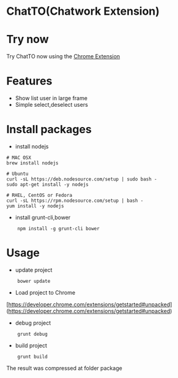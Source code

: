 # ChatTO(Chatwork Extension)
# Try now
Try ChatTO now using the [Chrome Extension](https://chrome.google.com/webstore/detail/chatto/pmhmanbmijgokkhelidjloheabhiabon)

# Features
- Show list user in large frame
- Simple select,deselect users

# Install packages

- install nodejs

```
# MAC OSX
brew install nodejs

# Ubuntu
curl -sL https://deb.nodesource.com/setup | sudo bash -
sudo apt-get install -y nodejs

# RHEL, CentOS or Fedora
curl -sL https://rpm.nodesource.com/setup | bash -
yum install -y nodejs

```


- install grunt-cli,bower

```
    npm install -g grunt-cli bower
```

# Usage
- update project

```
    bower update
```

- Load project to Chrome

[https://developer.chrome.com/extensions/getstarted#unpacked] (https://developer.chrome.com/extensions/getstarted#unpacked)

- debug project

```
    grunt debug
```

- build project

```
    grunt build
```

The result was compressed at folder package

